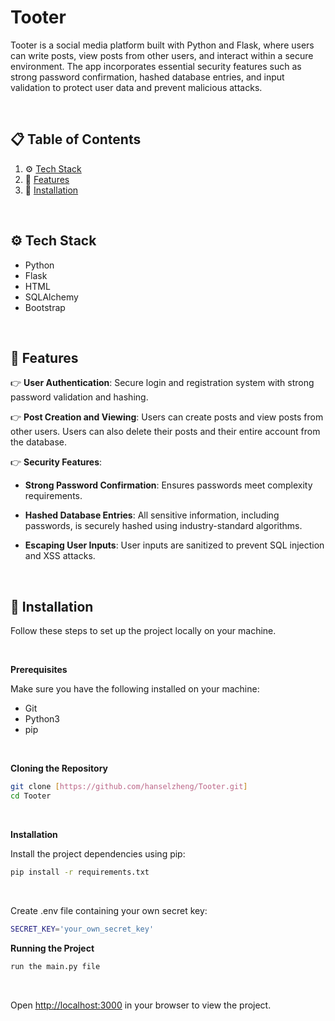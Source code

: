 # Tooter

Tooter is a social media platform built with Python and Flask, where users can write posts, view posts from other users, and interact within a secure environment. 
The app incorporates essential security features such as strong password confirmation, hashed database entries, and input validation to protect user data and prevent malicious attacks.

<br>

## 📋 <a name="table">Table of Contents</a>

1. ⚙️ [Tech Stack](#tech-stack)
2. 🔋 [Features](#features)
3. 🤸 [Installation](#installation)

<br>

## <a name="tech-stack">⚙️ Tech Stack</a>

- Python
- Flask
- HTML
- SQLAlchemy
- Bootstrap

<br>

## <a name="features">🔋 Features</a>

👉 **User Authentication**: Secure login and registration system with strong password validation and hashing.

👉 **Post Creation and Viewing**: Users can create posts and view posts from other users. Users can also delete their posts and their entire account from the database.

👉 **Security Features**:

  - **Strong Password Confirmation**: Ensures passwords meet complexity requirements.
  
  - **Hashed Database Entries**: All sensitive information, including passwords, is securely hashed using industry-standard algorithms.
  
  - **Escaping User Inputs**: User inputs are sanitized to prevent SQL injection and XSS attacks.

<br>

## <a name="installation">🤸 Installation</a>

Follow these steps to set up the project locally on your machine.

<br>

**Prerequisites**

Make sure you have the following installed on your machine:
- Git
- Python3
- pip

<br>

**Cloning the Repository**

```bash
git clone [https://github.com/hanselzheng/Tooter.git]
cd Tooter
```

<br>

**Installation**

Install the project dependencies using pip:

```bash
pip install -r requirements.txt
```

<br>

Create .env file containing your own secret key:

```bash
SECRET_KEY='your_own_secret_key'
```

**Running the Project**

```bash
run the main.py file
```

<br>

Open [http://localhost:3000](http://localhost:3000) in your browser to view the project.
